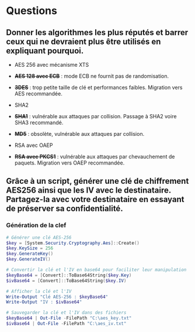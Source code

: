 # Questions

## Donner les algorithmes les plus réputés et barrer ceux qui ne devraient plus être utilisés en expliquant pourquoi.

- AES 256 avec mécanisme XTS
  
- **~~AES 128 avec ECB~~** : mode ECB ne fournit pas de randomisation.
  
- **~~3DES~~** : trop petite taille de clé et performances faibles. Migration vers AES recommandée.
  
- SHA2
  
- **~~SHA1~~** : vulnérable aux attaques par collision. Passage à SHA2 voire SHA3 recommandé. 
  
- **~~MD5~~** : obsolète, vulnérable aux attaques par collision. 
  
- RSA avec OAEP
  
- **~~RSA avec PKCS1~~** : vulnérable aux attaques par chevauchement de paquets. Migration vers OAEP recommandée. 

## Grâce à un script, générer une clé de chiffrement AES256 ainsi que les IV avec le destinataire. Partagez-la avec votre destinataire en essayant de préserver sa confidentialité.

### Génération de la clef

```powershell
# Générer une clé AES-256
$key = [System.Security.Cryptography.Aes]::Create()
$key.KeySize = 256
$key.GenerateKey()
$key.GenerateIV()

# Convertir la clé et l'IV en base64 pour faciliter leur manipulation
$keyBase64 = [Convert]::ToBase64String($key.Key)
$ivBase64 = [Convert]::ToBase64String($key.IV)

# Afficher la clé et l'IV
Write-Output "Clé AES-256 : $keyBase64"
Write-Output "IV : $ivBase64"

# Sauvegarder la clé et l'IV dans des fichiers
$keyBase64 | Out-File -FilePath "C:\aes_key.txt"
$ivBase64 | Out-File -FilePath "C:\aes_iv.txt"
```

